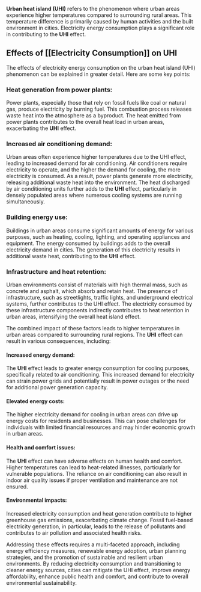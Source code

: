 **Urban heat island (UHI)** refers to the phenomenon where urban areas experience higher temperatures compared to surrounding rural areas. This temperature difference is primarily caused by human activities and the built environment in cities. Electricity energy consumption plays a significant role in contributing to the **UHI** effect.

## Effects of [[Electricity Consumption]] on **UHI**
The effects of electricity energy consumption on the urban heat island (UHI) phenomenon can be explained in greater detail. Here are some key points:

### Heat generation from power plants: 
Power plants, especially those that rely on fossil fuels like coal or natural gas, produce electricity by burning fuel. This combustion process releases waste heat into the atmosphere as a byproduct. The heat emitted from power plants contributes to the overall heat load in urban areas, exacerbating the **UHI** effect.

### Increased air conditioning demand: 
Urban areas often experience higher temperatures due to the UHI effect, leading to increased demand for air conditioning. Air conditioners require electricity to operate, and the higher the demand for cooling, the more electricity is consumed. As a result, power plants generate more electricity, releasing additional waste heat into the environment. The heat discharged by air conditioning units further adds to the **UHI** effect, particularly in densely populated areas where numerous cooling systems are running simultaneously.

### Building energy use: 
Buildings in urban areas consume significant amounts of energy for various purposes, such as heating, cooling, lighting, and operating appliances and equipment. The energy consumed by buildings adds to the overall electricity demand in cities. The generation of this electricity results in additional waste heat, contributing to the **UHI** effect.

### Infrastructure and heat retention: 
Urban environments consist of materials with high thermal mass, such as concrete and asphalt, which absorb and retain heat. The presence of infrastructure, such as streetlights, traffic lights, and underground electrical systems, further contributes to the UHI effect. The electricity consumed by these infrastructure components indirectly contributes to heat retention in urban areas, intensifying the overall heat island effect.

The combined impact of these factors leads to higher temperatures in urban areas compared to surrounding rural regions. The **UHI** effect can result in various consequences, including:

#### Increased energy demand: 
The **UHI** effect leads to greater energy consumption for cooling purposes, specifically related to air conditioning. This increased demand for electricity can strain power grids and potentially result in power outages or the need for additional power generation capacity.

#### Elevated energy costs: 
The higher electricity demand for cooling in urban areas can drive up energy costs for residents and businesses. This can pose challenges for individuals with limited financial resources and may hinder economic growth in urban areas.

#### Health and comfort issues: 
The **UHI** effect can have adverse effects on human health and comfort. Higher temperatures can lead to heat-related illnesses, particularly for vulnerable populations. The reliance on air conditioning can also result in indoor air quality issues if proper ventilation and maintenance are not ensured.

#### Environmental impacts: 
Increased electricity consumption and heat generation contribute to higher greenhouse gas emissions, exacerbating climate change. Fossil fuel-based electricity generation, in particular, leads to the release of pollutants and contributes to air pollution and associated health risks.

Addressing these effects requires a multi-faceted approach, including energy efficiency measures, renewable energy adoption, urban planning strategies, and the promotion of sustainable and resilient urban environments. By reducing electricity consumption and transitioning to cleaner energy sources, cities can mitigate the UHI effect, improve energy affordability, enhance public health and comfort, and contribute to overall environmental sustainability.